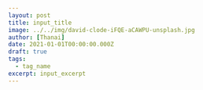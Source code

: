 ```yaml
---
layout: post
title: input_title
image: ../../img/david-clode-iFQE-aCAWPU-unsplash.jpg
author: [Thanai]
date: 2021-01-01T00:00:00.000Z
draft: true
tags:
  - tag_name
excerpt: input_excerpt
---
```


<!-- prettier-ignore-start -->

<!-- prettier-ignore-end -->
